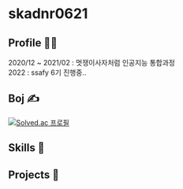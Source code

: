 # skadnr0621 

## Profile 🙋‍♂️
2020/12 ~ 2021/02 : 멋쟁이사자처럼 인공지능 통합과정 <br/>
2022 : ssafy 6기 진행중..


## Boj ✍ 
[![Solved.ac
프로필](http://mazassumnida.wtf/api/v2/generate_badge?boj=skadnr0621)](https://solved.ac/skadnr0621)


## Skills 💪


## Projects 🐣
